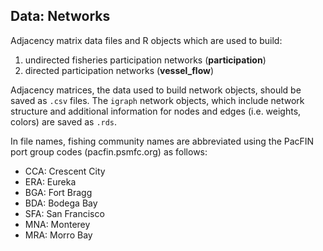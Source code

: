 ## Data: Networks

Adjacency matrix data files and R objects which are used to build:
1. undirected fisheries participation networks (**participation**)
2. directed participation networks (**vessel_flow**)

Adjacency matrices, the data used to build network objects, should be saved as `.csv` files. The `igraph` network objects, which include network structure and additional information for nodes and edges (i.e. weights, colors) are saved as `.rds`.

In file names, fishing community names are abbreviated using the PacFIN port group codes (pacfin.psmfc.org) as follows:
* CCA: Crescent City
* ERA: Eureka
* BGA: Fort Bragg
* BDA: Bodega Bay
* SFA: San Francisco
* MNA: Monterey
* MRA: Morro Bay